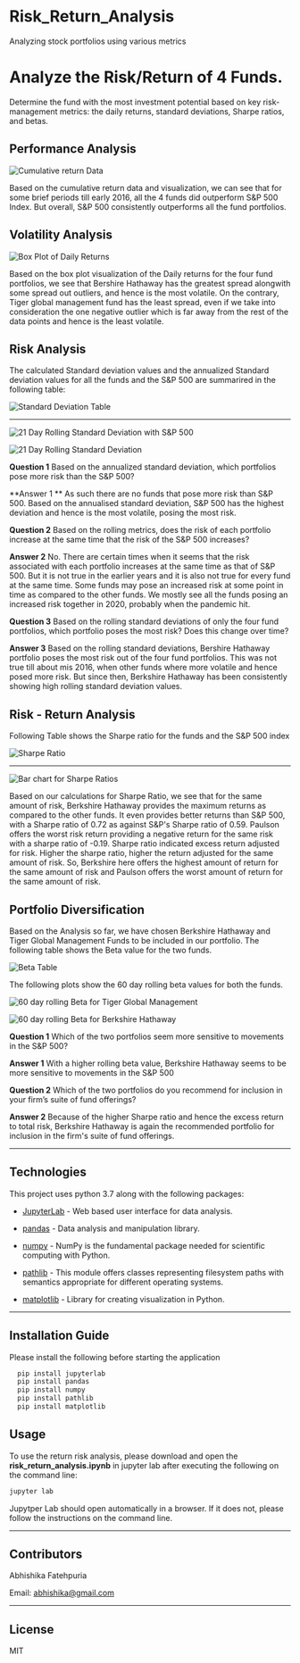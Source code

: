 # Risk_Return_Analysis
Analyzing stock portfolios using various metrics

# Analyze the Risk/Return of 4 Funds.

Determine the fund with the most investment potential based on key risk-management metrics: the daily returns, standard deviations, Sharpe ratios, and betas.

## Performance Analysis

![Cumulative return Data](Images/Cum_performance.png)

Based on the cumulative return data and visualization, we can see that for some brief periods till early 2016, all the 4 funds did outperform S&P 500 Index. But overall, S&P 500 consistently outperforms all the fund portfolios.


## Volatility Analysis

![Box Plot of Daily Returns](Images/Volatility_funds.png)

Based on the box plot visualization of the Daily returns for the four fund portfolios, we see that Bershire Hathaway has the greatest spread alongwith some spread out outliers, and hence is the most volatile. On the contrary, Tiger global management fund has the least spread, even if we take into consideration the one negative outlier which is far away from the rest of the data points and hence is the least volatile.


## Risk Analysis

The calculated Standard deviation values and the annualized Standard deviation values for all the funds and the S&P 500 are summarired in the following table: 


![Standard Deviation Table](Images/std_dev_table)

----

![21 Day Rolling Standard Deviation with S&P 500](Images/annual_std_dev_with_market.png)

![21 Day Rolling Standard Deviation](Images/annual_std_dev_funds.png)

**Question 1** Based on the annualized standard deviation, which portfolios pose more risk than the S&P 500?

**Answer 1 ** As such there are no funds that pose more risk than S&P 500. Based on the annualised standard deviation, S&P 500 has the highest deviation and hence is the most volatile, posing the most risk.

**Question 2** Based on the rolling metrics, does the risk of each portfolio increase at the same time that the risk of the S&P 500 increases?

**Answer 2** No. There are certain times when it seems that the risk associated with each portfolio increases at the same time as that of S&P 500. But it is not true in the earlier years and it is also not true for every fund at the same time. Some funds may pose an increased risk at some point in time as compared to the other funds. We mostly see all the funds posing an increased risk together in 2020, probably when the pandemic hit.

**Question 3** Based on the rolling standard deviations of only the four fund portfolios, which portfolio poses the most risk? Does this change over time?

**Answer 3** Based on the rolling standard deviations, Bershire Hathaway portfolio poses the most risk out of the four fund portfolios. This was not true till about mis 2016, when other funds where more volatile and hence posed more risk. But since then, Berkshire Hathaway has been consistently showing high rolling standard deviation values.


## Risk - Return Analysis

Following Table shows the Sharpe ratio for the funds and the S&P 500 index

![Sharpe Ratio](Images/Sharpe_ratio_table.png)

---

![Bar chart for Sharpe Ratios](Images/Sharpe_ratios.png)

Based on our calculations for Sharpe Ratio, we see that for the same amount of risk, Berkshire Hathaway provides the maximum returns as compared to the other funds. It even provides better returns than S&P 500, with a Sharpe ratio of 0.72 as against S&P's Sharpe ratio of 0.59. Paulson offers the worst risk return providing a negative return for the same risk with a sharpe ratio of -0.19. Sharpe ratio indicated excess return adjusted for risk. Higher the sharpe ratio, higher the return adjusted for the same amount of risk. So, Berkshire here offers the highest amount of return for the same amount of risk and Paulson offers the worst amount of return for the same amount of risk.


## Portfolio Diversification

Based on the Analysis so far, we have chosen Berkshire Hathaway and Tiger Global Management Funds to be included in our portfolio. The following table shows the Beta value for the two funds.

![Beta Table](Images/Beta_table.png)

The following plots show the 60 day rolling beta values for both the funds. 

![60 day rolling Beta for Tiger Global Management](Images/Beta_tiger.png)

![60 day rolling Beta for Berkshire Hathaway](Images/BH_beta.png)


**Question 1** Which of the two portfolios seem more sensitive to movements in the S&P 500?

**Answer 1** With a higher rolling beta value, Berkshire Hathaway seems to be more sensitive to movements in the S&P 500

**Question 2** Which of the two portfolios do you recommend for inclusion in your firm’s suite of fund offerings?

**Answer 2** Because of the higher Sharpe ratio and hence the excess return to total risk, Berkshire Hathaway is again the recommended portfolio for inclusion in the firm's suite of fund offerings.

---

## Technologies

This project uses python 3.7 along with the following packages:

* [JupyterLab](https://jupyterlab.readthedocs.io/en/stable/) - Web based user interface for data analysis.

* [pandas](https://github.com/pandas-dev/pandas) - Data analysis and manipulation library.

* [numpy](https://github.com/numpy/numpy) - NumPy is the fundamental package needed for scientific computing with Python.

* [pathlib](https://docs.python.org/3/library/pathlib.html) - This module offers classes representing filesystem paths with semantics appropriate for different operating systems.

* [matplotlib](https://github.com/matplotlib/matplotlib) - Library for creating visualization in Python.

---

## Installation Guide

Please install the following before starting the application

```python
  pip install jupyterlab
  pip install pandas
  pip install numpy
  pip install pathlib
  pip install matplotlib
```

## Usage

To use the return risk analysis, please download and open the **risk_return_analysis.ipynb** in jupyter lab after executing
the following on the command line:

```python
jupyter lab
```
Jupytper Lab should open automatically in a browser. 
If it does not, please follow the instructions on the command line.

---

## Contributors

Abhishika Fatehpuria

Email: abhishika@gmail.com

---

## License

MIT
